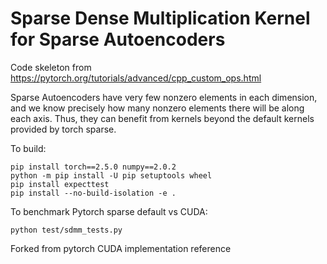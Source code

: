 # Sparse Dense Multiplication Kernel for Sparse Autoencoders

Code skeleton from https://pytorch.org/tutorials/advanced/cpp_custom_ops.html

Sparse Autoencoders have very few nonzero elements in each dimension, and we know precisely how many nonzero elements there will be along each axis. Thus, they can benefit from kernels beyond the default kernels provided by torch sparse. 



To build:
```
pip install torch==2.5.0 numpy==2.0.2
python -m pip install -U pip setuptools wheel
pip install expecttest
pip install --no-build-isolation -e .
```


To benchmark Pytorch sparse default vs CUDA:
```
python test/sdmm_tests.py
```

Forked from pytorch CUDA implementation reference
